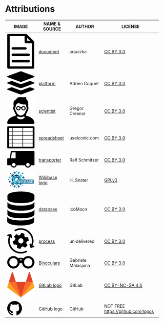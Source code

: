 # Attributions

| IMAGE | NAME & SOURCE | AUTHOR | LICENSE |
|-------|---------------|--------|---------|
| ![document](sources/noun_Document_1830658.svg)       | [document](https://thenounproject.com/search/?q=1830658&i=1830658)                    | arjuazka       | [CC BY 3.0](https://creativecommons.org/licenses/by/3.0/us/legalcode) |
| ![platform](sources/noun_platform_3097564.svg)       | [platform](https://thenounproject.com/search/?q=3097564&i=3097564)                    | Adrien Coquet  | [CC BY 3.0](https://creativecommons.org/licenses/by/3.0/us/legalcode) |
| ![scientist](sources/noun_Scientist_770801.svg)      | [scientist](https://thenounproject.com/search/?q=770801&i=770801)                     | Gregor Cresnar | [CC BY 3.0](https://creativecommons.org/licenses/by/3.0/us/legalcode) |
| ![spreadsheet](sources/noun_spreadsheet_45392.svg)   | [spreadsheet](https://thenounproject.com/search/?q=45392&i=45392)                     | useiconic.com  | [CC BY 3.0](https://creativecommons.org/licenses/by/3.0/us/legalcode) |
| ![transporter](sources/noun_transporter_745250.svg)  | [transporter](https://thenounproject.com/search/?q=745250&i=745250)                   | Ralf Schmitzer | [CC BY 3.0](https://creativecommons.org/licenses/by/3.0/us/legalcode) |
| ![Wikibase logo](sources/Wikibase_logo.svg)          | [Wikibase logo](https://en.wikipedia.org/wiki/Wikibase#/media/File:Wikibase_logo.svg) | H. Snater      | [GPLv3](https://www.gnu.org/licenses/gpl-3.0.en.html)                 |
| ![database](sources/noun_database_1472004_small.svg) | [database](https://thenounproject.com/search/?q=1472004&i=1472004)                    | IcoMoon        | [CC BY 3.0](https://creativecommons.org/licenses/by/3.0/us/legalcode) |
| ![process](sources/noun_process_876181.svg)          | [process](https://thenounproject.com/search/?q=876181&i=876181)                       | un·delivered   | [CC BY 3.0](https://creativecommons.org/licenses/by/3.0/us/legalcode) |
| ![Binoculars](sources/noun_Binoculars_79901.svg) | [Binoculars](https://thenounproject.com/search/?q=79901&i=79901) | Gabriele Malaspina | [CC BY 3.0](https://creativecommons.org/licenses/by/3.0/us/legalcode) |
| ![GitLab logo](sources/gitlab-logo.svg) | [GitLab logo](https://gitlab.com/gitlab-com/gitlab-artwork/raw/master/logo/logo.svg) | GitLab | [CC BY-NC-SA 4.0](https://creativecommons.org/licenses/by-nc-sa/4.0/legalcode) |
| ![GitHub logo](sources/github-logo.svg) | [GitHub logo](https://github-media-downloads.s3.amazonaws.com/GitHub-Mark.zip) | GitHub | NOT FREE <https://github.com/logos> |

